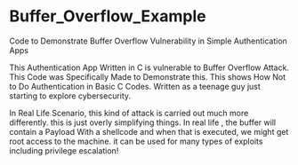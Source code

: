 # Buffer_Overflow_Example
Code to Demonstrate Buffer Overflow Vulnerability in Simple Authentication Apps 

This Authentication App Written in C is vulnerable to Buffer Overflow Attack. This Code was Specifically Made to Demonstrate this.
This shows How Not to Do Authentication in Basic C Codes. Written as a teenage guy just starting to explore cybersecurity.

In Real Life Scenario, this kind of attack is carried out much more differently. this is just overly simplifying things.
In real life , the buffer will contain a Payload With a shellcode and when that is executed, we might get root access to the machine.
it can be used for many types of exploits including privilege escalation!
